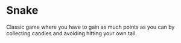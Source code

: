 # Snake
Classic game where you have to gain as much points as you can by collecting candies and avoiding hitting your own tail.

